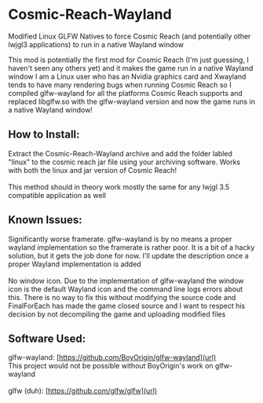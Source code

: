 # Cosmic-Reach-Wayland
Modified Linux GLFW Natives to force Cosmic Reach (and potentially other lwjgl3 applications) to run in a native Wayland window

This mod is potentially the first mod for Cosmic Reach (I'm just guessing, I haven't seen any others yet) and it makes the game run in a native Wayland window
I am a Linux user who has an Nvidia graphics card and Xwayland tends to have many rendering bugs when running Cosmic Reach so I compiled glfw-wayland for all the platforms Cosmic Reach supports and replaced libglfw.so with the glfw-wayland version and now the game runs in a native Wayland window!

## How to Install:
Extract the Cosmic-Reach-Wayland archive and add the folder labled "linux" to the cosmic reach jar file using your archiving software. Works with both the linux and jar version of Cosmic Reach!
</br></br>This method should in theory work mostly the same for any lwjgl 3.5 compatible application as well

## Known Issues:
Significantly worse framerate. glfw-wayland is by no means a proper wayland implementation so the framerate is rather poor. It is a bit of a hacky solution, but it gets the job done for now. I'll update the description once a proper Wayland implementation is added
</br></br>No window icon. Due to the implementation of glfw-wayland the window icon is the default Wayland icon and the command line logs errors about this. There is no way to fix this without modifying the source code and FinalForEach has made the game closed source and I want to respect his decision by not decompiling the game and uploading modified files

## Software Used:
glfw-wayland: [https://github.com/BoyOrigin/glfw-wayland](url)
</br>This project would not be possible without BoyOrigin's work on glfw-wayland
</br></br>glfw (duh): [https://github.com/glfw/glfw](url)
